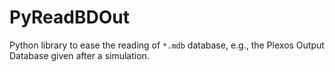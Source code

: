 # PyReadBDOut

Python library to ease the reading of <code>*.mdb</code> database, e.g., the Plexos Output Database given after a simulation.